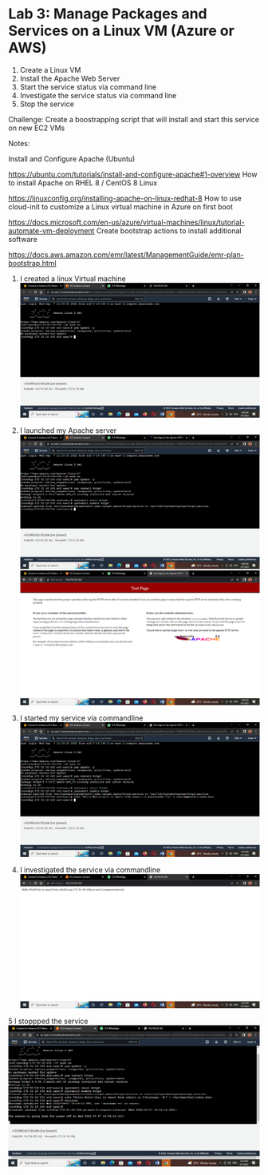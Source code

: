 # Lab 3: Manage Packages and Services on a Linux VM (Azure or AWS)


1. Create a Linux VM
2. Install the Apache Web Server
3. Start the service status via command line
4. Investigate the service status via command line
5. Stop the service


Challenge: Create a boostrapping script that will install and start this service on new EC2 VMs

Notes:

Install and Configure Apache (Ubuntu)

https://ubuntu.com/tutorials/install-and-configure-apache#1-overview
How to install Apache on RHEL 8 / CentOS 8 Linux

https://linuxconfig.org/installing-apache-on-linux-redhat-8
How to use cloud-init to customize a Linux virtual machine in Azure on first boot

https://docs.microsoft.com/en-us/azure/virtual-machines/linux/tutorial-automate-vm-deployment
Create bootstrap actions to install additional software

https://docs.aws.amazon.com/emr/latest/ManagementGuide/emr-plan-bootstrap.html

1. I created a linux Virtual machine
![](../Screenshots/Screenshot%20(400).png)

2. I launched my Apache server 
![](../Screenshots/Screenshot%20(401).png)
![](../Screenshots/Screenshot%20(402).png)

3. I started my service via commandline
![](../Screenshots/Screenshot%20(404).png)

4. I investigated the service via commandline
![](../Screenshots/Screenshot%20(405).png)

5 I stoppped the service
![](../Screenshots/Screenshot%20(406).png)